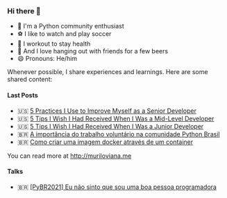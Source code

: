 ### Hi there 👋

- 🐍 I'm a Python community enthusiast
- ⚽ I like to watch and play soccer
- 💪 I workout to stay health
- 🍻 And I love hanging out with friends for a few beers
- 😄 Pronouns: He/him

Whenever possible, I share experiences and learnings. Here are some shared content:

#### Last Posts

* :us: [5 Practices I Use to Improve Myself as a Senior Developer](https://dev.to/muuviana/5-practices-i-use-to-improve-myself-as-a-senior-developer-g5p)
* :us: [5 Tips I Wish I Had Received When I Was a Mid-Level Developer](https://dev.to/muuviana/5-tips-i-wish-i-had-received-when-i-was-a-mid-level-developer-2gg3)
* :us: [5 Tips I Wish I Had Received When I Was a Junior Developer](https://dev.to/muuviana/5-tips-i-wish-i-had-received-when-i-was-a-junior-developer-4eab)
* 🇧🇷 [A importância do trabalho voluntário na comunidade Python Brasil](https://www.linkedin.com/feed/update/urn:li:activity:7125125470559383554/)
* 🇧🇷 [Como criar uma imagem docker através de um container](https://muriloviana.me/posts/como-criar-uma-imagem-docker-atraves-de-um-container/)

You can read more at http://muriloviana.me

#### Talks

* 🇧🇷 [[PyBR2021] Eu não sinto que sou uma boa pessoa programadora](https://www.youtube.com/watch?v=uTW5TtwD22U&t=3s)
